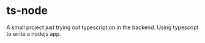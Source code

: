 # ts-node
A small project just trying out typescript on in the backend. Using typescript to write a  nodejs app.
